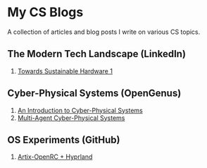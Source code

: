# My CS Blogs

A collection of articles and blog posts I write on various CS topics.

## The Modern Tech Landscape (LinkedIn)

1. [Towards Sustainable Hardware 1](https://www.linkedin.com/pulse/towards-sustainable-hardware-1-sarthak-das-iuyre/)

## Cyber-Physical Systems (OpenGenus)

1. [An Introduction to Cyber-Physical Systems](https://iq.opengenus.org/introduction-to-cyber-physical-systems/)
2. [Multi-Agent Cyber-Physical Systems](https://iq.opengenus.org/multi-agent-cps/)

## OS Experiments (GitHub)

1. [Artix-OpenRC + Hyprland](https://github.com/dassarthak18/ArtixOpenRC-Hyprland/tree/main)
